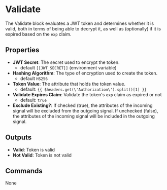 Validate
========
The Validate block evaluates a JWT token and determines whether it is valid, both in terms of being able to decrypt it, as well as (optionally) if it is expired based on the `exp` claim.

Properties
----------
- **JWT Secret**: The secret used to encrypt the token.
  - default `[[JWT_SECRET]]` (environment variable)
- **Hashing Algorithm**: The type of encryption used to create the token.
  - default `HS256`
- **Token Value**: The attribute that holds the token value.
  - default: `{{ $headers.get(\'Authorization\').split()[1] }}`
- **Validate Expires Claim**: Validate the token's `exp` claim as expired or not
  - default: `true`
- **Exclude Existing?**: If checked (true), the attributes of the incoming signal will be excluded from the outgoing signal. If unchecked (false), the attributes of the incoming signal will be included in the outgoing signal.

Outputs
-------
- **Valid**: Token is valid
- **Not Valid**: Token is not valid

Commands
--------
None
